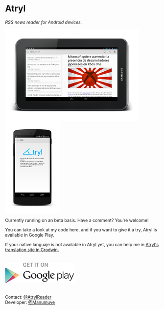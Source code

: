 Atryl
=====

*RSS news reader for Android devices.*

<div>
<p>
<img alt="Download from Google Play" align="center" height="300"
   src="https://github.com/manumuve/Atryl/raw/master/screenshots/screenshot02.png" />
<img alt="Download from Google Play" align="center" height="300"
   src="https://github.com/manumuve/Atryl/raw/master/screenshots/screenshot01.png" />
</p>
</div>

<div>
<p>
Currently running on an beta basis. Have a comment? You're welcome!
</p>

<p>
You can take a look at my code here, and if you want to give it a try,
Atryl is available in Google Play.
</p>
</div>

<div>
<p>
If your native languaje is not available in Atryl yet, you can help me in <a href="https://crowdin.net/project/Atryl/invite">Atryl's translation site in Crodwin.</a>
</p>
</div>

<div>
<a href="https://play.google.com/store/apps/details?id=com.manumuve.atryl">
  <img alt="Get Atryl on Google Play" vspace="20"
       src="https://github.com/manumuve/Atryl/raw/master/screenshots/google_play.png" />
</a>
</div>

<div>
<p>
Contact: <a href="https://twitter.com/AtrylReader">@AtrylReader</a>
<br>
Developer: <a href="https://twitter.com/ManuMuVe">@Manumuve</a>
</p>
</div>
